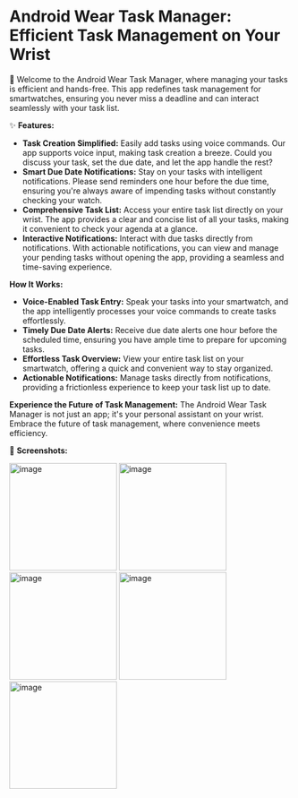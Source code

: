 # Android Wear Task Manager: Efficient Task Management on Your Wrist

🚀 Welcome to the Android Wear Task Manager, where managing your tasks is efficient and hands-free. This app redefines task management for smartwatches, ensuring you never miss a deadline and can interact seamlessly with your task list.

✨ **Features:**
- **Task Creation Simplified:** Easily add tasks using voice commands. Our app supports voice input, making task creation a breeze. Could you discuss your task, set the due date, and let the app handle the rest?
- **Smart Due Date Notifications:** Stay on your tasks with intelligent notifications. Please send reminders one hour before the due time, ensuring you're always aware of impending tasks without constantly checking your watch.
- **Comprehensive Task List:** Access your entire task list directly on your wrist. The app provides a clear and concise list of all your tasks, making it convenient to check your agenda at a glance.
- **Interactive Notifications:** Interact with due tasks directly from notifications. With actionable notifications, you can view and manage your pending tasks without opening the app, providing a seamless and time-saving experience.

**How It Works:**
- **Voice-Enabled Task Entry:** Speak your tasks into your smartwatch, and the app intelligently processes your voice commands to create tasks effortlessly.
- **Timely Due Date Alerts:** Receive due date alerts one hour before the scheduled time, ensuring you have ample time to prepare for upcoming tasks.
- **Effortless Task Overview:** View your entire task list on your smartwatch, offering a quick and convenient way to stay organized.
- **Actionable Notifications:** Manage tasks directly from notifications, providing a frictionless experience to keep your task list up to date.

**Experience the Future of Task Management:** The Android Wear Task Manager is not just an app; it's your personal assistant on your wrist. Embrace the future of task management, where convenience meets efficiency.

📸 **Screenshots:**

<img width="192" alt="image" src="https://github.com/tasvirrupareliya/Android_Wear_Task_Manager_App/assets/65484893/d8fb25ad-dce6-4561-8cfb-713043ea0306">
<img width="192" alt="image" src="https://github.com/tasvirrupareliya/Android_Wear_Task_Manager_App/assets/65484893/ceac4af1-e1e0-4b21-8e78-fc2e660b9128">
<img width="192" alt="image" src="https://github.com/tasvirrupareliya/Android_Wear_Task_Manager_App/assets/65484893/1f24f31f-5d3a-48f6-8b05-b3e995015770">
<img width="192" alt="image" src="https://github.com/tasvirrupareliya/Android_Wear_Task_Manager_App/assets/65484893/213d6528-bfec-4739-bc95-7b76395d9ac4">
<img width="192" alt="image" src="https://github.com/tasvirrupareliya/Android_Wear_Task_Manager_App/assets/65484893/e69aaff9-50eb-4771-a4ed-a0c3f6707163">







